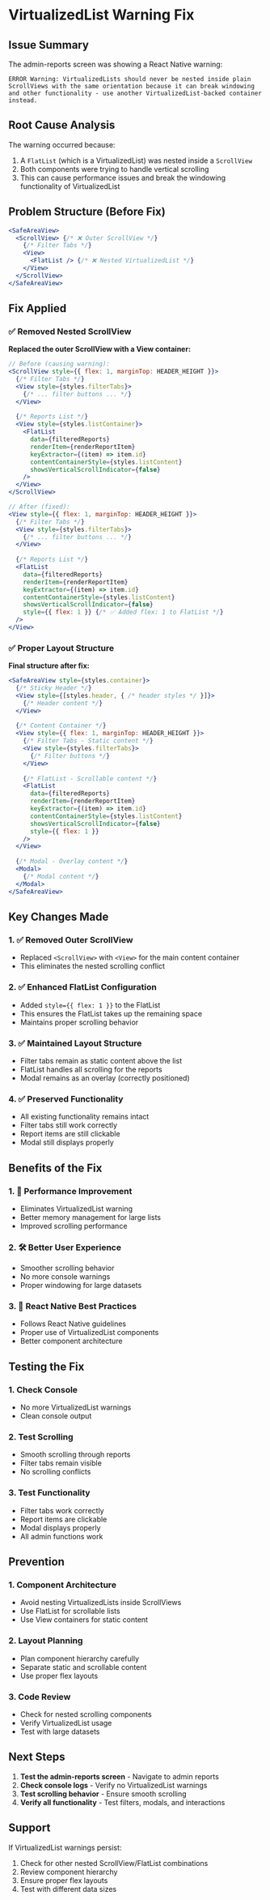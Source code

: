 # VirtualizedList Warning Fix

## Issue Summary
The admin-reports screen was showing a React Native warning:
```
ERROR Warning: VirtualizedLists should never be nested inside plain ScrollViews with the same orientation because it can break windowing and other functionality - use another VirtualizedList-backed container instead.
```

## Root Cause Analysis
The warning occurred because:
1. A `FlatList` (which is a VirtualizedList) was nested inside a `ScrollView`
2. Both components were trying to handle vertical scrolling
3. This can cause performance issues and break the windowing functionality of VirtualizedList

## Problem Structure (Before Fix)
```jsx
<SafeAreaView>
  <ScrollView> {/* ❌ Outer ScrollView */}
    {/* Filter Tabs */}
    <View>
      <FlatList /> {/* ❌ Nested VirtualizedList */}
    </View>
  </ScrollView>
</SafeAreaView>
```

## Fix Applied

### ✅ Removed Nested ScrollView
**Replaced the outer ScrollView with a View container:**

```jsx
// Before (causing warning):
<ScrollView style={{ flex: 1, marginTop: HEADER_HEIGHT }}>
  {/* Filter Tabs */}
  <View style={styles.filterTabs}>
    {/* ... filter buttons ... */}
  </View>
  
  {/* Reports List */}
  <View style={styles.listContainer}>
    <FlatList
      data={filteredReports}
      renderItem={renderReportItem}
      keyExtractor={(item) => item.id}
      contentContainerStyle={styles.listContent}
      showsVerticalScrollIndicator={false}
    />
  </View>
</ScrollView>

// After (fixed):
<View style={{ flex: 1, marginTop: HEADER_HEIGHT }}>
  {/* Filter Tabs */}
  <View style={styles.filterTabs}>
    {/* ... filter buttons ... */}
  </View>
  
  {/* Reports List */}
  <FlatList
    data={filteredReports}
    renderItem={renderReportItem}
    keyExtractor={(item) => item.id}
    contentContainerStyle={styles.listContent}
    showsVerticalScrollIndicator={false}
    style={{ flex: 1 }} {/* ✅ Added flex: 1 to FlatList */}
  />
</View>
```

### ✅ Proper Layout Structure
**Final structure after fix:**

```jsx
<SafeAreaView style={styles.container}>
  {/* Sticky Header */}
  <View style={[styles.header, { /* header styles */ }]}>
    {/* Header content */}
  </View>
  
  {/* Content Container */}
  <View style={{ flex: 1, marginTop: HEADER_HEIGHT }}>
    {/* Filter Tabs - Static content */}
    <View style={styles.filterTabs}>
      {/* Filter buttons */}
    </View>
    
    {/* FlatList - Scrollable content */}
    <FlatList
      data={filteredReports}
      renderItem={renderReportItem}
      keyExtractor={(item) => item.id}
      contentContainerStyle={styles.listContent}
      showsVerticalScrollIndicator={false}
      style={{ flex: 1 }}
    />
  </View>
  
  {/* Modal - Overlay content */}
  <Modal>
    {/* Modal content */}
  </Modal>
</SafeAreaView>
```

## Key Changes Made

### 1. ✅ Removed Outer ScrollView
- Replaced `<ScrollView>` with `<View>` for the main content container
- This eliminates the nested scrolling conflict

### 2. ✅ Enhanced FlatList Configuration
- Added `style={{ flex: 1 }}` to the FlatList
- This ensures the FlatList takes up the remaining space
- Maintains proper scrolling behavior

### 3. ✅ Maintained Layout Structure
- Filter tabs remain as static content above the list
- FlatList handles all scrolling for the reports
- Modal remains as an overlay (correctly positioned)

### 4. ✅ Preserved Functionality
- All existing functionality remains intact
- Filter tabs still work correctly
- Report items are still clickable
- Modal still displays properly

## Benefits of the Fix

### 1. 🚀 Performance Improvement
- Eliminates VirtualizedList warning
- Better memory management for large lists
- Improved scrolling performance

### 2. 🛠️ Better User Experience
- Smoother scrolling behavior
- No more console warnings
- Proper windowing for large datasets

### 3. 📱 React Native Best Practices
- Follows React Native guidelines
- Proper use of VirtualizedList components
- Better component architecture

## Testing the Fix

### 1. Check Console
- No more VirtualizedList warnings
- Clean console output

### 2. Test Scrolling
- Smooth scrolling through reports
- Filter tabs remain visible
- No scrolling conflicts

### 3. Test Functionality
- Filter tabs work correctly
- Report items are clickable
- Modal displays properly
- All admin functions work

## Prevention

### 1. Component Architecture
- Avoid nesting VirtualizedLists inside ScrollViews
- Use FlatList for scrollable lists
- Use View containers for static content

### 2. Layout Planning
- Plan component hierarchy carefully
- Separate static and scrollable content
- Use proper flex layouts

### 3. Code Review
- Check for nested scrolling components
- Verify VirtualizedList usage
- Test with large datasets

## Next Steps

1. **Test the admin-reports screen** - Navigate to admin reports
2. **Check console logs** - Verify no VirtualizedList warnings
3. **Test scrolling behavior** - Ensure smooth scrolling
4. **Verify all functionality** - Test filters, modals, and interactions

## Support

If VirtualizedList warnings persist:
1. Check for other nested ScrollView/FlatList combinations
2. Review component hierarchy
3. Ensure proper flex layouts
4. Test with different data sizes 